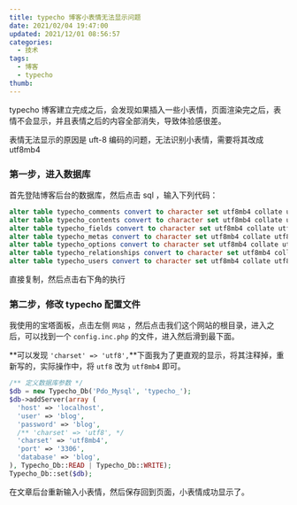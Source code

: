 ```yaml
---
title: typecho 博客小表情无法显示问题
date: 2021/02/04 19:47:00
updated: 2021/12/01 08:56:57
categories: 
  - 技术
tags: 
  - 博客
  - typecho
thumb: 
---
```





typecho 博客建立完成之后，会发现如果插入一些小表情，页面渲染完之后，表情不会显示，并且表情之后的内容全部消失，导致体验感很差。

表情无法显示的原因是 uft-8 编码的问题，无法识别小表情，需要将其改成 utf8mb4 

### 第一步，进入数据库

首先登陆博客后台的数据库，然后点击 sql ，输入下列代码：

```sql
alter table typecho_comments convert to character set utf8mb4 collate utf8mb4_unicode_ci;
alter table typecho_contents convert to character set utf8mb4 collate utf8mb4_unicode_ci;
alter table typecho_fields convert to character set utf8mb4 collate utf8mb4_unicode_ci;
alter table typecho_metas convert to character set utf8mb4 collate utf8mb4_unicode_ci;
alter table typecho_options convert to character set utf8mb4 collate utf8mb4_unicode_ci;
alter table typecho_relationships convert to character set utf8mb4 collate utf8mb4_unicode_ci;
alter table typecho_users convert to character set utf8mb4 collate utf8mb4_unicode_ci;
``` 

直接复制，然后点击右下角的执行

### 第二步，修改 typecho 配置文件

我使用的宝塔面板，点击左侧 `网站` ，然后点击我们这个网站的根目录，进入之后，可以找到一个 `config.inc.php` 的文件，进入然后滑到最下面。

**可以发现 `'charset' => 'utf8',`**下面我为了更直观的显示，将其注释掉，重新写的，实际操作中，将 `utf8` 改为 `utf8mb4` 即可。

```php
/** 定义数据库参数 */
$db = new Typecho_Db('Pdo_Mysql', 'typecho_');
$db->addServer(array (
  'host' => 'localhost',
  'user' => 'blog',
  'password' => 'blog',
  /** 'charset' => 'utf8', */
  'charset' => 'utf8mb4',
  'port' => '3306',
  'database' => 'blog',
), Typecho_Db::READ | Typecho_Db::WRITE);
Typecho_Db::set($db);
```

在文章后台重新输入小表情，然后保存回到页面，小表情成功显示了。
